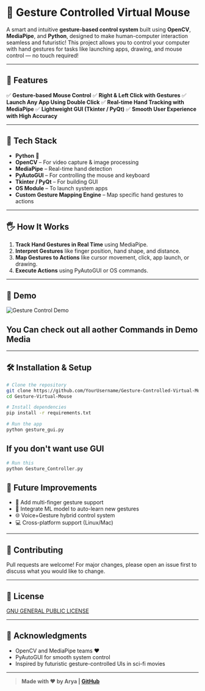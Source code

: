 # 🤖 Gesture Controlled Virtual Mouse

A smart and intuitive **gesture-based control system** built using **OpenCV**, **MediaPipe**, and **Python**, designed to make human-computer interaction seamless and futuristic! This project allows you to control your computer with hand gestures for tasks like launching apps, drawing, and mouse control — no touch required!

---

## 🚀 Features

✅ **Gesture-based Mouse Control**
✅ **Right & Left Click with Gestures**
✅ **Launch Any App Using Double Click**
✅ **Real-time Hand Tracking with MediaPipe**
✅ **Lightweight GUI (Tkinter / PyQt)**
✅ **Smooth User Experience with High Accuracy**

---

## 🧠 Tech Stack

* **Python** 🐍
* **OpenCV** – For video capture & image processing
* **MediaPipe** – Real-time hand detection
* **PyAutoGUI** – For controlling the mouse and keyboard
* **Tkinter / PyQt** – For building GUI
* **OS Module** – To launch system apps
* **Custom Gesture Mapping Engine** – Map specific hand gestures to actions

---

## 🖐️ How It Works

1. **Track Hand Gestures in Real Time** using MediaPipe.
2. **Interpret Gestures** like finger position, hand shape, and distance.
3. **Map Gestures to Actions** like cursor movement, click, app launch, or drawing.
4. **Execute Actions** using PyAutoGUI or OS commands.

---

## 📸 Demo

![Gesture Control Demo](Demo%20Media/Volume%20Control.gif)


## You Can check out all aother Commands in Demo Media 


---

## 🛠️ Installation & Setup

```bash
# Clone the repository
git clone https://github.com/YourUsername/Gesture-Controlled-Virtual-Mouse.git
cd Gesture-Virtual-Mouse

# Install dependencies
pip install -r requirements.txt

# Run the app
python gesture_gui.py
```
## If you don't want use GUI 
```bash
# Run this
python Gesture_Controller.py
```

## 🤯 Future Improvements

* 🔄 Add multi-finger gesture support
* 🧠 Integrate ML model to auto-learn new gestures
* 🌐 Voice+Gesture hybrid control system
* 💻 Cross-platform support (Linux/Mac)

---

## 🤝 Contributing

Pull requests are welcome! For major changes, please open an issue first to discuss what you would like to change.

---

## 📜 License

[GNU GENERAL PUBLIC LICENSE](LICENSE)

---

## 🙌 Acknowledgments

* OpenCV and MediaPipe teams ❤️
* PyAutoGUI for smooth system control
* Inspired by futuristic gesture-controlled UIs in sci-fi movies

---

> **Made with ❤️ by Arya | [GitHub](https://github.com/Arya182-ui)**
